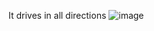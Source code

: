 It drives in all directions
![image](https://user-images.githubusercontent.com/84691857/187561929-ee6b07c6-016e-4c77-9a36-6a47844cc942.png)
